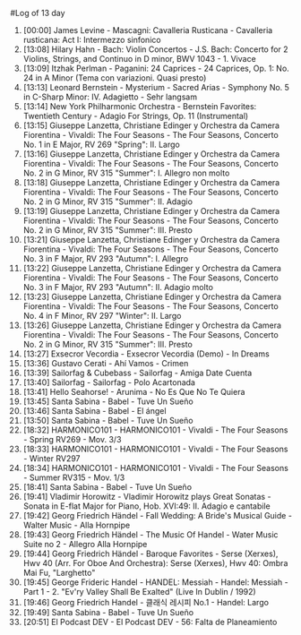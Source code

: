 #Log of 13 day

1. [00:00] James Levine - Mascagni: Cavalleria Rusticana - Cavalleria rusticana: Act I: Intermezzo sinfonico
1. [13:08] Hilary Hahn - Bach: Violin Concertos - J.S. Bach: Concerto for 2 Violins, Strings, and Continuo in D minor, BWV 1043 - 1. Vivace
1. [13:09] Itzhak Perlman - Paganini: 24 Caprices - 24 Caprices, Op. 1: No. 24 in A Minor (Tema con variazioni. Quasi presto)
1. [13:13] Leonard Bernstein - Mysterium - Sacred Arias - Symphony No. 5 in C-Sharp Minor: IV. Adagietto - Sehr langsam
1. [13:14] New York Philharmonic Orchestra - Bernstein Favorites: Twentieth Century - Adagio For Strings, Op. 11 (Instrumental)
1. [13:15] Giuseppe Lanzetta, Christiane Edinger y Orchestra da Camera Fiorentina - Vivaldi: The Four Seasons - The Four Seasons, Concerto No. 1 in E Major, RV 269 "Spring": II. Largo
1. [13:16] Giuseppe Lanzetta, Christiane Edinger y Orchestra da Camera Fiorentina - Vivaldi: The Four Seasons - The Four Seasons, Concerto No. 2 in G Minor, RV 315 "Summer": I. Allegro non molto
1. [13:18] Giuseppe Lanzetta, Christiane Edinger y Orchestra da Camera Fiorentina - Vivaldi: The Four Seasons - The Four Seasons, Concerto No. 2 in G Minor, RV 315 "Summer": II. Adagio
1. [13:19] Giuseppe Lanzetta, Christiane Edinger y Orchestra da Camera Fiorentina - Vivaldi: The Four Seasons - The Four Seasons, Concerto No. 2 in G Minor, RV 315 "Summer": III. Presto
1. [13:21] Giuseppe Lanzetta, Christiane Edinger y Orchestra da Camera Fiorentina - Vivaldi: The Four Seasons - The Four Seasons, Concerto No. 3 in F Major, RV 293 "Autumn": I. Allegro
1. [13:22] Giuseppe Lanzetta, Christiane Edinger y Orchestra da Camera Fiorentina - Vivaldi: The Four Seasons - The Four Seasons, Concerto No. 3 in F Major, RV 293 "Autumn": II. Adagio molto
1. [13:23] Giuseppe Lanzetta, Christiane Edinger y Orchestra da Camera Fiorentina - Vivaldi: The Four Seasons - The Four Seasons, Concerto No. 4 in F Minor, RV 297 "Winter": II. Largo
1. [13:26] Giuseppe Lanzetta, Christiane Edinger y Orchestra da Camera Fiorentina - Vivaldi: The Four Seasons - The Four Seasons, Concerto No. 2 in G Minor, RV 315 "Summer": III. Presto
1. [13:27] Exsecror Vecordia - Exsecror Vecordia (Demo) - In Dreams
1. [13:36] Gustavo Cerati - Ahí Vamos - Crimen
1. [13:39] Sailorfag & Cubebass - Sailorfag - Amiga Date Cuenta
1. [13:40] Sailorfag - Sailorfag - Polo Acartonada
1. [13:41] Hello Seahorse! - Arunima - No Es Que No Te Quiera
1. [13:45] Santa Sabina - Babel - Tuve Un Sueño
1. [13:46] Santa Sabina - Babel - El ángel
1. [13:50] Santa Sabina - Babel - Tuve Un Sueño
1. [18:32] HARMONICO101 - HARMONICO101 - Vivaldi - The Four Seasons - Spring RV269 - Mov. 3/3
1. [18:33] HARMONICO101 - HARMONICO101 - Vivaldi - The Four Seasons - Winter RV297
1. [18:34] HARMONICO101 - HARMONICO101 - Vivaldi - The Four Seasons - Summer RV315 - Mov. 1/3
1. [18:41] Santa Sabina - Babel - Tuve Un Sueño
1. [19:41] Vladimir Horowitz - Vladimir Horowitz plays Great Sonatas - Sonata in E-flat Major for Piano, Hob. XVI:49: II. Adagio e cantabile
1. [19:42] Georg Friedrich Händel - Fall Wedding: A Bride's Musical Guide - Walter Music - Alla Hornpipe
1. [19:43] Georg Friedrich Händel - The Music Of Handel - Water Music Suite no 2 - Allegro Alla Hornpipe
1. [19:44] Georg Friedrich Händel - Baroque Favorites - Serse (Xerxes), Hwv 40 (Arr. For Oboe And Orchestra): Serse (Xerxes), Hwv 40: Ombra Mai Fu, "Larghetto"
1. [19:45] George Frideric Handel - HANDEL: Messiah - Handel: Messiah - Part 1 - 2. "Ev'ry Valley Shall Be Exalted" (Live In Dublin / 1992)
1. [19:46] Georg Friedrich Handel - 클래식 레시피 No.1 - Handel: Largo
1. [19:49] Santa Sabina - Babel - Tuve Un Sueño
1. [20:51] El Podcast DEV - El Podcast DEV - 56: Falta de Planeamiento
